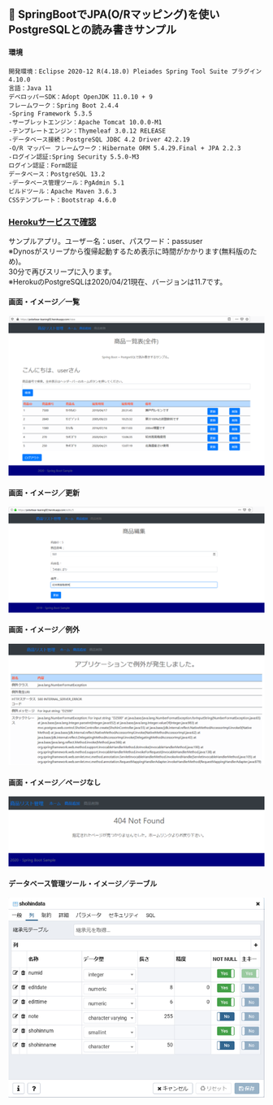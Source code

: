 ﻿## :leaves: SpringBootでJPA(O/Rマッピング)を使いPostgreSQLとの読み書きサンプル

#### 環境
```
開発環境：Eclipse 2020-12 R(4.18.0) Pleiades Spring Tool Suite プラグイン 4.10.0
言語：Java 11
デベロッパーSDK：Adopt OpenJDK 11.0.10 + 9
フレームワーク：Spring Boot 2.4.4
-Spring Framework 5.3.5
-サーブレットエンジン：Apache Tomcat 10.0.0-M1
-テンプレートエンジン：Thymeleaf 3.0.12 RELEASE
-データベース接続：PostgreSQL JDBC 4.2 Driver 42.2.19
-O/R マッパー フレームワーク：Hibernate ORM 5.4.29.Final + JPA 2.2.3
-ログイン認証:Spring Security 5.5.0-M3
ログイン認証：Form認証
データベース：PostgreSQL 13.2
-データベース管理ツール：PgAdmin 5.1
ビルドツール：Apache Maven 3.6.3
CSSテンプレート：Bootstrap 4.6.0
```

### [Herokuサービスで確認](https://polarbear-leaning02.herokuapp.com/)
サンプルアプリ。ユーザー名：user、パスワード：passuser  
※Dynosがスリープから復帰起動するため表示に時間がかかります(無料版のため)。   
30分で再びスリープに入ります。  
※HerokuのPostgreSQLは2020/04/21現在、バージョンは11.7です。  

#### 画面・イメージ／一覧  
![Img](ReadmeImg1.png)  

#### 画面・イメージ／更新  
![Img](ReadmeImg2.png)  

#### 画面・イメージ／例外  
![Img](ReadmeImg3.png)

#### 画面・イメージ／ページなし  
![Img](ReadmeImg4.png)

#### データベース管理ツール・イメージ／テーブル  
![Img](ReadmeImg5.png)  
  